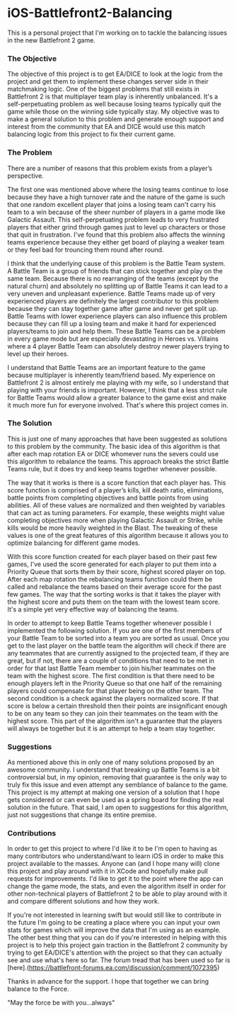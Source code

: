 # iOS-Battlefront2-Balancing
This is a personal project that I'm working on to tackle the balancing issues in the new Battlefront 2 game.

### The Objective
The objective of this project is to get EA/DICE to look at the logic from the project and get them to implement these changes server side in their matchmaking logic. One of the biggest problems that still exists in Battlefront 2 is that multiplayer team play is inherently unbalanced. It's a self-perpetuating problem as well because losing teams typically quit the game while those on the winning side typically stay. My objective was to make a general solution to this problem and generate enough support and interest from the community that EA and DICE would use this match balancing logic from this project to fix their current game.

### The Problem
There are a number of reasons that this problem exists from a player’s perspective.

The first one was mentioned above where the losing teams continue to lose because they have a high turnover rate and the nature of the game is such that one random excellent player that joins a losing team can't carry his team to a win because of the sheer number of players in a game mode like Galactic Assault. This self-perpetuating problem leads to very frustrated players that either grind through games just to level up characters or those that quit in frustration. I've found that this problem also affects the winning teams experience because they either get board of playing a weaker team or they feel bad for trouncing them round after round.

I think that the underlying cause of this problem is the Battle Team system. A Battle Team is a group of friends that can stick together and play on the same team. Because there is no rearranging of the teams (except by the natural churn) and absolutely no splitting up of Battle Teams it can lead to a very uneven and unpleasant experience. Battle Teams made up of very experienced players are definitely the largest contributor to this problem because they can stay together game after game and never get split up. Battle Teams with lower experience players can also influence this problem because they can fill up a losing team and make it hard for experienced players/teams to join and help them. These Battle Teams can be a problem in every game mode but are especially devastating in Heroes vs. Villains where a 4 player Battle Team can absolutely destroy newer players trying to level up their heroes.

I understand that Battle Teams are an important feature to the game because multiplayer is inherently team/friend based. My experience on Battlefront 2 is almost entirely me playing with my wife, so I understand that playing with your friends is important. However, I think that a less strict rule for Battle Teams would allow a greater balance to the game exist and make it much more fun for everyone involved. That's where this project comes in.

### The Solution
This is just one of many approaches that have been suggested as solutions to this problem by the community. The basic idea of this algorithm is that after each map rotation EA or DICE whomever runs the severs could use this algorithm to rebalance the teams. This approach breaks the strict Battle Teams rule, but it does try and keep teams together whenever possible.

The way that it works is there is a score function that each player has. This score function is comprised of a player’s kills, kill death ratio, eliminations, battle points from completing objectives and battle points from using abilities. All of these values are normalized and then weighted by variables that can act as tuning parameters. For example, these weights might value completing objectives more when playing Galactic Assault or Strike, while kills would be more heavily weighted in the Blast. The tweaking of these values is one of the great features of this algorithm because it allows you to optimize balancing for different game modes.

With this score function created for each player based on their past few games, I've used the score generated for each player to put them into a Priority Queue that sorts them by their score, highest scored player on top. After each map rotation the rebalancing teams function could them be called and rebalance the teams based on their average score for the past few games. The way that the sorting works is that it takes the player with the highest score and puts them on the team with the lowest team score. It's a simple yet very effective way of balancing the teams.

In order to attempt to keep Battle Teams together whenever possible I implemented the following solution. If you are one of the first members of your Battle Team to be sorted into a team you are sorted as usual. Once you get to the last player on the battle team the algorithm will check if there are any teammates that are currently assigned to the projected team, if they are great, but if not, there are a couple of conditions that need to be met in order for that last Battle Team member to join his/her teammates on the team with the highest score. The first condition is that there need to be enough players left in the Priority Queue so that one half of the remaining players could compensate for that player being on the other team. The second condition is a check against the players normalized score. If that score is below a certain threshold then their points are insignificant enough to be on any team so they can join their teammates on the team with the highest score. This part of the algorithm isn't a guarantee that the players will always be together but it is an attempt to help a team stay together.

### Suggestions
As mentioned above this in only one of many solutions proposed by an awesome community. I understand that breaking up Battle Teams is a bit controversial but, in my opinion, removing that guarantee is the only way to truly fix this issue and even attempt any semblance of balance to the game. This project is my attempt at making one version of a solution that I hope gets considered or can even be used as a spring board for finding the real solution in the future. That said, I am open to suggestions for this algorithm, just not suggestions that change its entire premise.

### Contributions
In order to get this project to where I'd like it to be I'm open to having as many contributors who understand/want to learn iOS in order to make this project available to the masses. Anyone can (and I hope many will) clone this project and play around with it in XCode and hopefully make pull requests for improvements. I'd like to get it to the point where the app can change the game mode, the stats, and even the algorithm itself in order for other non-technical players of Battlefront 2 to be able to play around with it and compare different solutions and how they work.

If you're not interested in learning swift but would still like to contribute in the future I'm going to be creating a place where you can input your own stats for games which will improve the data that I'm using as an example. The other best thing that you can do if you're interested in helping with this project is to help this project gain traction in the Battlefront 2 community by trying to get EA/DICE's attention with the project so that they can actually see and use what's here so far. The forum tread that has been used so far is [here].(https://battlefront-forums.ea.com/discussion/comment/1072395)

Thanks in advance for the support. I hope that together we can bring balance to the Force.

"May the force be with you...always"
